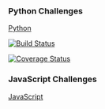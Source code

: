 ### Python Challenges
[Python](python/)

[![Build Status](https://travis-ci.org/keitheck/code-challenges.svg?branch=master)](https://travis-ci.org/keitheck/code-challenges)

[![Coverage Status](https://coveralls.io/repos/github/keitheck/code-challenges/badge.svg?branch=master)](https://coveralls.io/github/keitheck/code-challenges?branch=master)

### JavaScript Challenges
[JavaScript](js/)
